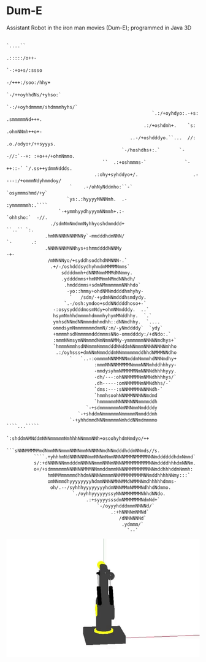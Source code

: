 # Dum-E
Assistant Robot  in the iron man movies (Dum-E); programmed in Java 3D


                                                                           `....``                  
                                                                         .:::::/o++-                
                                                                       `-:+o+s/:ssso                
                                                                    -/+++:/soo:/hhy+                
                                                                 `-/++oyhhdNs/+yhso:`               
                                                             `-:/+oyhdmmmm/shdmmmhyhs/`             
                                                         `.:/+oyhdyo:.-+s: .smmmmmNd+++.            
                                                      .:/+oshdmh+.    `s:   .ohmNNmh++o+-           
                                                 ..-/+oshdddyo.``...  //:  .o./odyo+/++syyys.       
                                              `-/hoshdhs+:.`       `--//:`--+: :+o++/+ohmNmmo.      
                                       ``  .:+oshmmms-`              `-++::-` `/.ss++ydmmNddds.     
                                    .:ohy+syhddyo+/.                    .----:/+ommmNdyhmmdoy/      
                           `    .-/ohNyNddmho:``-`                              `osymmmshmd/+y`     
                          `ys:.:hyyyyMNNNmh.  .-                                    :ymmmmmmh:.```` 
                       `-+ymmhyydhyyymNNmmh+.:-                                      `ohhsho:`  -//.
                    ./sdmNmNmdmmNyhhyoshdmmddd+                                      ``..`` `:.     
                  .hmNNNNNNNNMNNy`-mmdddhdmNNN/                                     `-       .:     
                  .NNNNNNNMNNhys+shmmddddNNNMy                                     -+-              
                   /mNNNNyo/+syddhsoddhdNMNNN-.`                                                    
                    .+/-/oshdddsydhyhmdmMMMMNmms`                                                   
                        sddddmmh+dNNNNmmMMMdNNmmy.                                                  
                        .yddddmms+hmNMMmmNMmdNNhdh/                                                 
                         .hmdddmms+sdmNMmmmmmmNNhhdo`                                               
                          -yo::hmmy+ohdNMNmddddhmhyhy-                                              
                           `   /sdm/-+ydmNNmdddhsmdydy.                                             
                         `.-/osh:ymdoo+sddNNddddhoso+-`                                             
                     -:osysyddddmosmNdy+ohmNNmdddy.  ..`                                            
                     hsymNmhhdmmmmhdmmmhyhymMNddhhy.  `.`                                           
                     ymhsdNNmdNNmmmdmhmdhh::dNNmdhhy.  `....                                        
                     ommdsymNmmmmmmmdmmN/:m/-yNmddddy`  `ydy`                                       
                     +mmmmhsdNmmmmmdddmmmsNNo-ommddddy:/+dNdo:.`                                    
                     :mmmNNmsymNNmmmdNmNmmNMMy-ymmmmmmNNNNNmdhys+`                                  
                     `hmmmNmmhsdNNmmmNmmmdddNNddmNNmmmNNNNNNNNmhho                                  
                      .:/oyhsss+dmNNmNmmdddmNNmmmmmmddhhdNMMMNNdho                                  
                           `   `..-:ommmmNNNMMNNmddmNmmmhdNNNmdhy+                                  
                                    :mmmNNNNMMMMMNmmmNNNmhddhhhyy-                                  
                                    -mmdysyhmNMMMMMNmNNNNdhhhhyyy.                                  
                                    -dh/---:ohNNMMMMNmNMNdhhhhys/`                                  
                                    .dh-----:omNMMMMNmNMNdhhs/-`                                    
                                    `dms:---:sNNMMMMNNNNNdh-`                                       
                                    `hmmhsoohNNNMMNNNNNmdmd                                         
                                    `hmmmmmmNNNNNNNNmmmmddh                                         
                                 `-+sdmmmmmmmNmNNNmmNmddddy                                         
                              `-+shddmNmmmmmmNmmmmmNmmdddmh                                         
                           `-+yhhdmmdNNNmmmmmNmhddNNmdmmmmo    ````...`````                         
                        `:shddmNMNddmNNNmmmmmNmhhhNNmmmNNh+osoohyhdmNmdyo/++                        
                     ```sNNNMMMMMmdNmmNNNmmmNNNNmmNNNNNNmdNNmdddhddmNNmds//s.                       
              ````.+yhhhmNdNNNNNNNmmNNNmNmmNNNNMMMNMMMMNNNmddddddhdmNmmd`                           
              s/:+dNNNNNNmmdddmNNNNNmmmNNNmNNNNMMMMMMMMMNNmddddhhhdmNNNm.                           
              o+/+sdmmmmmmNNNNNNMMMNNmmddmmmNNNNMMMMMMMNNNmddhhhddmNmmh:                            
                   hmNMMmmmmmdhhdmNNNNNmmmmNNMMMMMMMMMNNmddhhhhNNmy:::`                             
                   omNNmmdhyyyyyyyyhdmmNNNNMNNMMdNMMNNmdhhhhhdmms-                                  
                    oh/.--/syhhhyyyyyyyyhdmNNNMMmNMMMNdhhdNdmmo.                                    
                            `./oyhhyyyyyyssyNNNMMMMMMNhhdNNdo.                                      
                                 .:+syyyysssdmNMMMMMMNdmNd+`                                        
                                     `-/oyyyhdddmmmNNNNd/`                                          
                                          .:+hNNNNmNMNd`                                            
                                             /dNNNNNNd`                                             
                                              .ydmmm/`                                              
                                                `--`    

![Dum-E](Demo_Dum-E.gif)
